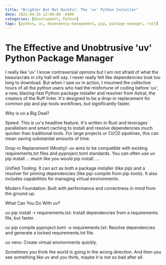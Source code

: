 ```yaml
---
title: "Brighter But Not Harmful: The 'uv' Python Installer"
date: 2025-04-25 12:00:00 -0400
categories: [Development, Python]
tags: [python, uv, dependency-management, pip, package-manager, rust]
---
```



# The Effective and Unobtrusive 'uv' Python Package Manager

I really like 'uv' I know contraversial opinons but I am not afraid of what the beauracrats in city hall will say.  I never really felt like dependencies took too long to download.   But when I saw uv in action, I mourned the collective hours of all the python users who had the misfortune of coding before 'uv', a new, blazing-fast Python package installer and resolver from Astral, the creators of the Ruff linter. It's designed to be a drop-in replacement for common pip and pip-tools workflows, but significantly faster.

Why is uv a Big Deal?

Speed: This is uv's headline feature. It's written in Rust and leverages parallelism and smart caching to install and resolve dependencies much quicker than traditional tools. For large projects or CI/CD pipelines, this can mean saving substantial amounts of time.

Drop-in Replacement (Mostly): uv aims to be compatible with existing requirements.txt files and pyproject.toml standards. You can often use uv pip install ... much like you would pip install ....

Unified Tooling: It can act as both a package installer (like pip) and a resolver for pinning dependencies (like pip-compile from pip-tools). It also includes capabilities for managing virtual environments.

Modern Foundation: Built with performance and correctness in mind from the ground up.

What Can You Do With uv?

uv pip install -r requirements.txt: Install dependencies from a requirements file, but faster.

uv pip compile pyproject.toml -o requirements.txt: Resolve dependencies and generate a locked requirements.txt file.

uv venv: Create virtual environments quickly.

Sometimes you think the world is going in the wrong direction. And then you see something like uv and you think, maybe it is not so bad after all. 
